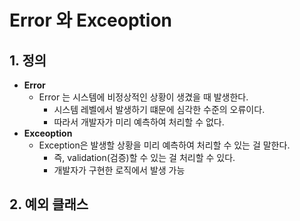 # Error 와 Exceoption

## 1. 정의
- **Error**
    + Error 는 시스템에 비정상적인 상황이 생겼을 때 발생한다.
        + 시스템 레벨에서 발생하기 떄문에 심각한 수준의 오류이다.
        + 따라서 개발자가 미리 예측하여 처리할 수 없다.
- **Exceoption**
    + Exception은 발생할 상황을 미리 예측하여 처리할 수 있는 걸 말한다.
        + 즉, validation(검증)할 수 있는 걸 처리할 수 있다.
        + 개발자가 구현한 로직에서 발생 가능


## 2. 예외 클래스